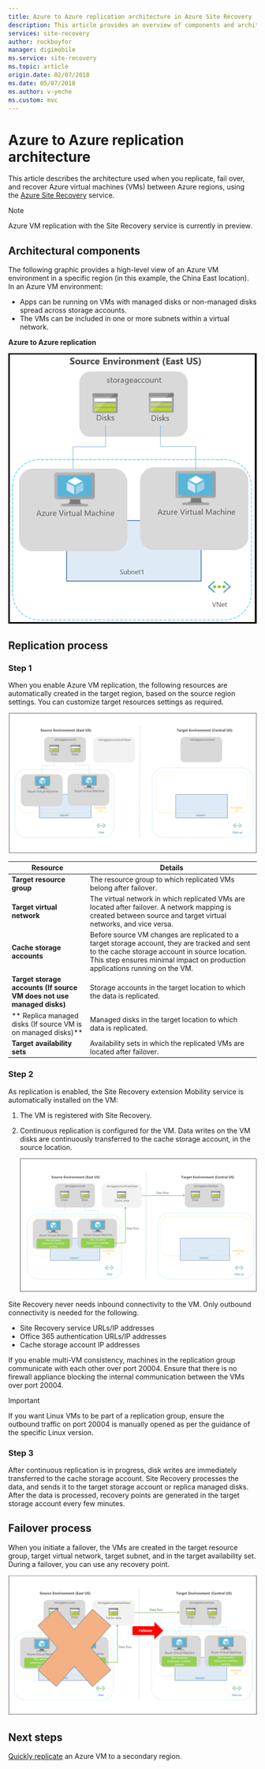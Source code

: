 ```yaml
---
title: Azure to Azure replication architecture in Azure Site Recovery | Azure
description: This article provides an overview of components and architecture used when replicating Azure VMs between Azure regions using the Azure Site Recovery service.
services: site-recovery
author: rockboyfor
manager: digimobile
ms.service: site-recovery
ms.topic: article
origin.date: 02/07/2018
ms.date: 05/07/2018
ms.author: v-yeche
ms.custom: mvc 
---
```


# Azure to Azure replication architecture

This article describes the architecture used when you replicate, fail over, and recover Azure virtual machines (VMs) between Azure regions, using the [Azure Site Recovery](site-recovery-overview.md) service.

>[!NOTE]
>Azure VM replication with the Site Recovery service is currently in preview.

## Architectural components

The following graphic provides a high-level view of an Azure VM environment in a specific region (in this example, the China East location). In an Azure VM environment:
- Apps can be running on VMs with managed disks or non-managed disks spread across storage accounts.
- The VMs can be included in one or more subnets within a virtual network.

**Azure to Azure replication**

![customer-environment](./media/concepts-azure-to-azure-architecture/source-environment.png)

## Replication process

### Step 1

When you enable Azure VM replication, the following resources are automatically created in the target region, based on the source region settings. You can customize target resources settings as required.

![Enable replication process, step 1](./media/concepts-azure-to-azure-architecture/enable-replication-step-1.png)

**Resource** | **Details**
--- | ---
**Target resource group** | The resource group to which replicated VMs belong after failover.
**Target virtual network** | The virtual network in which replicated VMs are located after failover. A network mapping is created between source and target virtual networks, and vice versa.
**Cache storage accounts** | Before source VM changes are replicated to a target storage account, they are tracked and sent to the cache storage account in source location. This step ensures minimal impact on production applications running on the VM.
**Target storage accounts (If source VM does not use managed disks)**  | Storage accounts in the target location to which the data is replicated.
** Replica managed disks (If source VM is on managed disks)**  | Managed disks in the target location to which data is replicated.
**Target availability sets**  | Availability sets in which the replicated VMs are located after failover.

### Step 2

As replication is enabled, the Site Recovery extension Mobility service is automatically installed on the VM:

1. The VM is registered with Site Recovery.

2. Continuous replication is configured for the VM. Data writes on the VM disks are continuously transferred to the cache storage account, in the source location.

   ![Enable replication process, step 2](./media/concepts-azure-to-azure-architecture/enable-replication-step-2.png)

 Site Recovery never needs inbound connectivity to the VM. Only outbound connectivity is needed for the following.

 - Site Recovery service URLs/IP addresses
 - Office 365 authentication URLs/IP addresses
 - Cache storage account IP addresses

If you enable multi-VM consistency, machines in the replication group communicate with each other over port 20004. Ensure that there is no firewall appliance blocking the internal communication between the VMs over port 20004.

> [!IMPORTANT]
If you want Linux VMs to be part of a replication group, ensure the outbound traffic on port 20004 is manually opened as per the guidance of the specific Linux version.

### Step 3

After continuous replication is in progress, disk writes are immediately transferred to the cache storage account. Site Recovery processes the data, and sends it to the target storage account or replica managed disks. After the data is processed, recovery points are generated in the target storage account every few minutes.

## Failover process

When you initiate a failover, the VMs are created in the target resource group, target virtual network, target subnet, and in the target availability set. During a failover, you can use any recovery point.

![Failover process](./media/concepts-azure-to-azure-architecture/failover.png)

## Next steps

[Quickly replicate](azure-to-azure-quickstart.md) an Azure VM to a secondary region.
<!-- Update_Description: update meta properties, wording update -->
